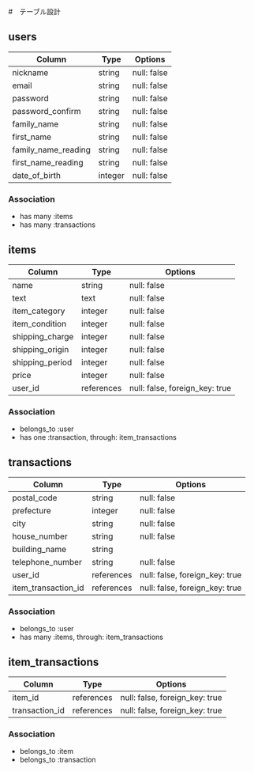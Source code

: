#　テーブル設計

## users

| Column              | Type    | Options     |
| ------------------- | ------- | ----------- |
| nickname            | string  | null: false |
| email               | string  | null: false |
| password            | string  | null: false |
| password_confirm    | string  | null: false |
| family_name         | string  | null: false |
| first_name          | string  | null: false |
| family_name_reading | string  | null: false |
| first_name_reading  | string  | null: false |
| date_of_birth       | integer | null: false |

### Association

- has many :items
- has many :transactions


## items

| Column          | Type       | Options                        |
| --------------- | ---------- | ------------------------------ |
| name            | string     | null: false                    |
| text            | text       | null: false                    |
| item_category   | integer    | null: false                    |
| item_condition  | integer    | null: false                    |
| shipping_charge | integer    | null: false                    |
| shipping_origin | integer    | null: false                    |
| shipping_period | integer    | null: false                    |
| price           | integer    | null: false                    |
| user_id         | references | null: false, foreign_key: true |

### Association

- belongs_to :user
- has one :transaction, through: item_transactions


## transactions

| Column              | Type       | Options                        |
| ------------------- | ---------- | ------------------------------ |
| postal_code         | string     | null: false                    |
| prefecture          | integer    | null: false                    |
| city                | string     | null: false                    |
| house_number        | string     | null: false                    |
| building_name       | string     |                                |
| telephone_number    | string     | null: false                    |
| user_id             | references | null: false, foreign_key: true |
| item_transaction_id | references | null: false, foreign_key: true |

### Association

- belongs_to :user
- has many :items, through: item_transactions


## item_transactions

| Column         | Type       | Options                        |
| -------------- | ---------- | ------------------------------ |
| item_id        | references | null: false, foreign_key: true |
| transaction_id | references | null: false, foreign_key: true |

### Association

- belongs_to :item
- belongs_to :transaction
